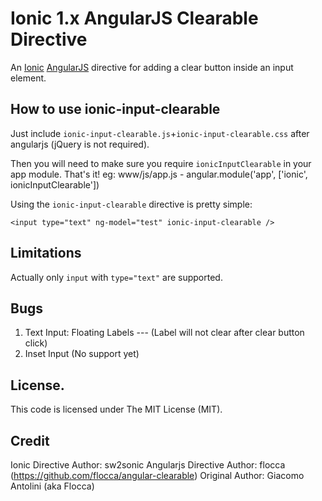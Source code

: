 # Ionic 1.x AngularJS Clearable Directive

An [Ionic](http://ionicframework.com/docs/components/#forms) [AngularJS](http://angularjs.org/) directive for adding a clear button inside an input element.

## How to use ionic-input-clearable

Just include `ionic-input-clearable.js`+`ionic-input-clearable.css` after angularjs (jQuery is not required).

Then you will need to make sure you require `ionicInputClearable` in your app module. That's it!
eg: www/js/app.js - angular.module('app', ['ionic', ionicInputClearable'])

Using the `ionic-input-clearable` directive is pretty simple:

```
<input type="text" ng-model="test" ionic-input-clearable />
```

## Limitations

Actually only `input` with `type="text"` are supported.

## Bugs

1) Text Input: Floating Labels --- (Label will not clear after clear button click)
2) Inset Input (No support yet)

## License.

This code is licensed under The MIT License (MIT).

## Credit

Ionic Directive Author: sw2sonic
Angularjs Directive Author: flocca (https://github.com/flocca/angular-clearable)
Original Author: Giacomo Antolini (aka Flocca)
